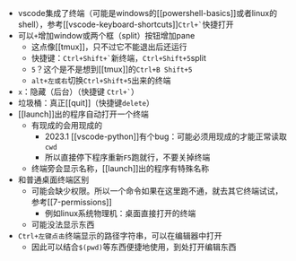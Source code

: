 - vscode集成了终端（可能是windows的[[powershell-basics]]或者linux的shell），参考[[vscode-keyboard-shortcuts]]<code>Ctrl+&#96;</code>快捷打开
- 可以`+`增加window或两个框（split）按钮增加pane
  - 这点像[[tmux]]，只不过它不能退出后还运行
  - 快捷键：<code>Ctrl+Shift+&#96;</code>新终端，`Ctrl+Shift+5`split
  - `5`？这个是不是想到[[tmux]]的`Ctrl+B Shift+5`
  - `alt+左或右`切换`Ctrl+Shift+5`出来的终端
- `x`：隐藏（后台）（快捷键 <code>Ctrl+&#96;</code>）
- 垃圾桶：真正[[quit]]（快捷键`delete`）
- [[launch]]出的程序自动打开一个终端
  - 有现成的会用现成的
    - 2023.1 [[vscode-python]]有个bug：可能必须用现成的才能正常读取`cwd`
    - 所以直接停下程序重新`F5`跑就行，不要关掉终端
  - 终端旁会显示名称，[[launch]]出的程序有特殊名称
- 和普通桌面终端区别
  - 可能会缺少权限。所以一个命令如果在这里跑不通，就去其它终端试试，参考[[7-permissions]]
    - 例如linux系统物理机：桌面直接打开的终端
  - 可能没法显示东西
- `Ctrl+左键点击`终端显示的路径字符串，可以在编辑器中打开
  - 因此可以结合`$(pwd)`等东西便捷地使用，到处打开编辑东西